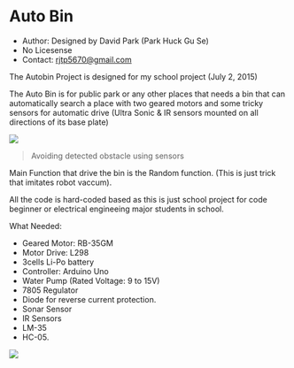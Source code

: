 # Auto Bin

- Author: Designed by David Park (Park Huck Gu Se)
- No Licesense
- Contact: rjtp5670@gmail.com

The Autobin Project is designed for my school project (July 2, 2015)

The Auto Bin is for public park or any other places that needs a bin that can automatically search a place with two geared motors and some tricky sensors for automatic drive (Ultra Sonic & IR sensors mounted on all directions of its base plate)

![](/auto_bin/img/AutoBin_Detection.gif)

> Avoiding detected obstacle using sensors

Main Function that drive the bin is the Random function. (This is just trick that imitates robot vaccum).

All the code is hard-coded based as this is just school project for code beginner or electrical engineeing major students in school.

What Needed:

- Geared Motor: RB-35GM
- Motor Drive: L298
- 3cells Li-Po battery
- Controller: Arduino Uno
- Water Pump (Rated Voltage: 9 to 15V)
- 7805 Regulator
- Diode for reverse current protection.
- Sonar Sensor
- IR Sensors
- LM-35
- HC-05.

![](/auto_bin/img/AutoBin_Draft.png)
